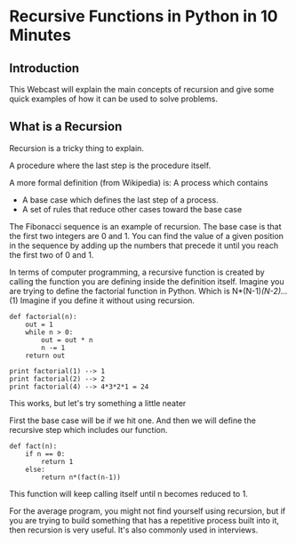 Recursive Functions in Python in 10 Minutes
======

## Introduction

This Webcast will explain the main concepts of recursion and give some quick examples of how it can be used to solve problems.

## What is a Recursion

Recursion is a tricky thing to explain.

A procedure where the last step is the procedure itself. 

A more formal definition (from Wikipedia) is:
A process which contains
* A base case which defines the last step of a process.
* A set of rules that reduce other cases toward the base case

The Fibonacci sequence is an example of recursion. The base case is that the first two integers are 0 and 1. You can find the value of a given position in the sequence by adding up the numbers that precede it until you reach the first two of 0 and 1.

In terms of computer programming, a recursive function is created by calling the function you are defining inside the definition itself. Imagine you are trying to define the factorial function in Python. Which is N*(N-1)*(N-2)...*(1)
Imagine if you define it without using recursion.
```
def factorial(n):
    out = 1
    while n > 0:
        out = out * n
        n -= 1
    return out

print factorial(1) --> 1
print factorial(2) --> 2
print factorial(4) --> 4*3*2*1 = 24
```
This works, but let's try something a little neater

First the base case will be if we hit one. And then we will define the recursive step which includes our function.


```
def fact(n):
	if n == 0:
		return 1
	else:
		return n*(fact(n-1))
```
This function will keep calling itself until n becomes reduced to 1. 

For the average program, you might not find yourself using recursion, but if you are trying to build something that has a repetitive process built into it, then recursion is very useful. It's also commonly used in interviews. 